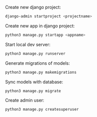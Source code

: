 Create new django project:
```bash
django-admin startproject <projectname>
```

Create new app in django project:
```bash
python3 manage.py startapp <appname>
```

Start local dev server:
```bash
python3 manage.py runserver
```

Generate migrations of models:
```bash
python3 manage.py makemigrations
```

Sync models with database:
```bash
python3 manage.py migrate
```

Create admin user:
```bash
python3 manage.py createsuperuser
```

